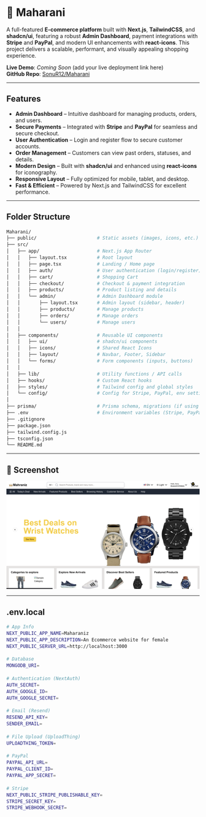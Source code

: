 # 👑 Maharani

A full-featured **E-commerce platform** built with **Next.js**, **TailwindCSS**, and **shadcn/ui**, featuring a robust **Admin Dashboard**, payment integrations with **Stripe** and **PayPal**, and modern UI enhancements with **react-icons**. This project delivers a scalable, performant, and visually appealing shopping experience.

**Live Demo**: *Coming Soon* (add your live deployment link here)  
**GitHub Repo**: [SonuR12/Maharani](https://github.com/SonuR12/Maharani)

---

##  Features

-  **Admin Dashboard** – Intuitive dashboard for managing products, orders, and users.
-  **Secure Payments** – Integrated with **Stripe** and **PayPal** for seamless and secure checkout.
-  **User Authentication** – Login and register flow to secure customer accounts.
-  **Order Management** – Customers can view past orders, statuses, and details.
-  **Modern Design** – Built with **shadcn/ui** and enhanced using **react-icons** for iconography.
-  **Responsive Layout** – Fully optimized for mobile, tablet, and desktop.
-  **Fast & Efficient** – Powered by Next.js and TailwindCSS for excellent performance.

---

##  Folder Structure

```bash
Maharani/
├── public/                      # Static assets (images, icons, etc.)
├── src/
│   ├── app/                     # Next.js App Router
│   │   ├── layout.tsx           # Root layout
│   │   ├── page.tsx             # Landing / Home page
│   │   ├── auth/                # User authentication (login/register)
│   │   ├── cart/                # Shopping Cart
│   │   ├── checkout/            # Checkout & payment integration
│   │   ├── products/            # Product listing and details
│   │   └── admin/               # Admin Dashboard module
│   │       ├── layout.tsx       # Admin layout (sidebar, header)
│   │       ├── products/        # Manage products
│   │       ├── orders/          # Manage orders
│   │       └── users/           # Manage users
│   │
│   ├── components/              # Reusable UI components
│   │   ├── ui/                  # shadcn/ui components
│   │   ├── icons/               # Shared React Icons
│   │   ├── layout/              # Navbar, Footer, Sidebar
│   │   └── forms/               # Form components (inputs, buttons)
│   │
│   ├── lib/                     # Utility functions / API calls
│   ├── hooks/                   # Custom React hooks
│   ├── styles/                  # Tailwind config and global styles
│   └── config/                  # Config for Stripe, PayPal, env settings
│
├── prisma/                      # Prisma schema, migrations (if using Prisma)
├── .env                         # Environment variables (Stripe, PayPal, DB)
├── .gitignore
├── package.json
├── tailwind.config.js
├── tsconfig.json
└── README.md

```
---

## 📸 Screenshot

![Apple Clone Screenshot](https://github.com/SonuR12/Maharani/blob/main/public/maharani.png)


---

##  .env.local

```bash
# App Info
NEXT_PUBLIC_APP_NAME=Maharaniz
NEXT_PUBLIC_APP_DESCRIPTION=An Ecommerce website for female
NEXT_PUBLIC_SERVER_URL=http://localhost:3000

# Database
MONGODB_URI=

# Authentication (NextAuth)
AUTH_SECRET=
AUTH_GOOGLE_ID=
AUTH_GOOGLE_SECRET=

# Email (Resend)
RESEND_API_KEY=
SENDER_EMAIL=

# File Upload (UploadThing)
UPLOADTHING_TOKEN=

# PayPal
PAYPAL_API_URL=
PAYPAL_CLIENT_ID=
PAYPAL_APP_SECRET=

# Stripe
NEXT_PUBLIC_STRIPE_PUBLISHABLE_KEY=
STRIPE_SECRET_KEY=
STRIPE_WEBHOOK_SECRET=

```

